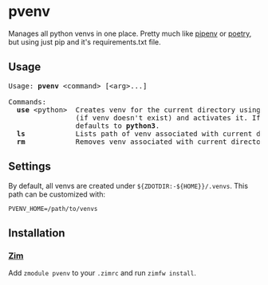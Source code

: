 pvenv
=====

Manages all python venvs in one place. Pretty much like [pipenv] or [poetry],
but using just pip and it's requirements.txt file.

Usage
-----

<pre>
Usage: <strong>pvenv</strong> &lt;command&gt; [&lt;arg&gt;...]

Commands:
  <strong>use</strong> &lt;python&gt;  Creates venv for the current directory using the provived python executable
                (if venv doesn't exist) and activates it. If no python executable is provided,
                defaults to <strong>python3</strong>.
  <strong>ls</strong>            Lists path of venv associated with current directory, if venv exists.
  <strong>rm</strong>            Removes venv associated with current directory.
</pre>

Settings
--------

By default, all venvs are created under `${ZDOTDIR:-${HOME}}/.venvs`. This path
can be customized with:

    PVENV_HOME=/path/to/venvs

Installation
------------

### [Zim]
Add `zmodule pvenv` to your `.zimrc` and run `zimfw install`.

[pipenv]: https://pipenv.pypa.io/
[poetry]: https://python-poetry.org/
[Zim]: https://zimfw.sh/
